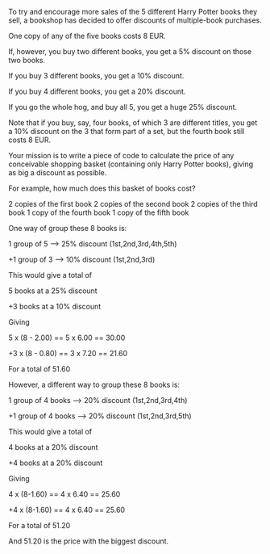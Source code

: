 To try and encourage more sales of the 5 different Harry
Potter books they sell, a bookshop has decided to offer 
discounts of multiple-book purchases. 

One copy of any of the five books costs 8 EUR. 

If, however, you buy two different books, you get a 5% 
discount on those two books.

If you buy 3 different books, you get a 10% discount. 

If you buy 4 different books, you get a 20% discount.

If you go the whole hog, and buy all 5, you get a huge 25%
discount. 

Note that if you buy, say, four books, of which 3 are 
different titles, you get a 10% discount on the 3 that 
form part of a set, but the fourth book still costs 8 EUR. 

Your mission is to write a piece of code to calculate the 
price of any conceivable shopping basket (containing only 
Harry Potter books), giving as big a discount as possible.

For example, how much does this basket of books cost?

2 copies of the first book
2 copies of the second book
2 copies of the third book
1 copy of the fourth book
1 copy of the fifth book

One way of group these 8 books is:

 1 group of 5 --> 25% discount (1st,2nd,3rd,4th,5th)

+1 group of 3 --> 10% discount (1st,2nd,3rd)

This would give a total of

 5 books at a 25% discount

+3 books at a 10% discount

Giving

 5 x (8 - 2.00) == 5 x 6.00 == 30.00

+3 x (8 - 0.80) == 3 x 7.20 == 21.60

For a total of 51.60

However, a different way to group these 8 books is:

 1 group of 4 books --> 20% discount  (1st,2nd,3rd,4th)

+1 group of 4 books --> 20% discount  (1st,2nd,3rd,5th)

This would give a total of

 4 books at a 20% discount

+4 books at a 20% discount

Giving

 4 x (8-1.60) == 4 x 6.40 == 25.60

+4 x (8-1.60) == 4 x 6.40 == 25.60

For a total of 51.20

And 51.20 is the price with the biggest discount.

   

